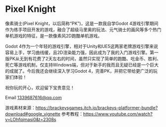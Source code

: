 # Pixel Knight

像素骑士(Pixel Knight，以后简称“PK”)，这是一款我自学Godot 4游戏引擎期间作为练手项目开发的游戏，融合了超级马里奥的玩法、元气骑士的画风等多个热门单机游戏的特征，是一款像素风2D跑酷单机游戏。

Godot 4作为一个年轻的游戏引擎，相对于Unity和UE5这两家老牌游戏引擎来说容易上手，学习曲线缓，且2D渲染能力强，因此成为了我的入门游戏引擎。第一版PK从无到有花费了2天左右的时间，虽然只实现了简单的跑酷、吃金币、胜利、死亡等游戏机制，仅支持Windows端，但对于新手的我而且无疑已经是一个巨大的成就了。今后我还会继续深入学习Godot 4，完善PK，并把它带给更广泛的玩家们体验！

祝你玩的开心，欢迎留下宝贵意见！

Email 1339687616@qq.com

游戏素材来源：https://brackeysgames.itch.io/brackeys-platformer-bundle?download#google_vignette
参考教程：https://www.youtube.com/watch?v=LOhfqjmasi0&t=2308s
